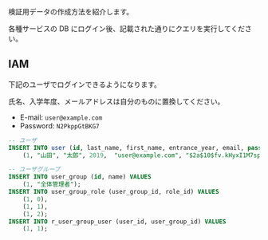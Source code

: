 検証用データの作成方法を紹介します。

各種サービスの DB にログイン後、記載された通りにクエリを実行してください。

## IAM

下記のユーザでログインできるようになります。

氏名、入学年度、メールアドレスは自分のものに置換してください。

- E-mail: `user@example.com`
- Password: `N2PkppGtBKG7`

```sql
-- ユーザ
INSERT INTO user (id, last_name, first_name, entrance_year, email, password) VALUES
    (1, "山田", "太郎", 2019,  "user@example.com", "$2a$10$fv.kHyxI1M7spjiED5NFROfdqQeLJtCcFrLa2VnV2Y5OdUUCoLqRa");

-- ユーザグループ
INSERT INTO user_group (id, name) VALUES
    (1, "全体管理者");
INSERT INTO user_group_role (user_group_id, role_id) VALUES
    (1, 0),
    (1, 1),
    (1, 2);
INSERT INTO r_user_group_user (user_id, user_group_id) VALUES
    (1, 1);
```
